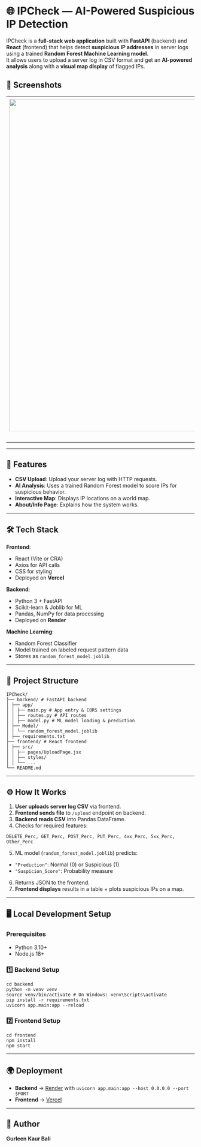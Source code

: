 # 🌐 IPCheck — AI-Powered Suspicious IP Detection

IPCheck is a **full-stack web application** built with **FastAPI** (backend) and **React** (frontend) that helps detect **suspicious IP addresses** in server logs using a trained **Random Forest Machine Learning model**.  
It allows users to upload a server log in CSV format and get an **AI-powered analysis** along with a **visual map display** of flagged IPs.


## 📸 Screenshots

<p align="center">
  <table>
    <tr>
      <td align="center">
        <img width="1919" height="886" alt="image" src="https://github.com/user-attachments/assets/da6c2fee-8812-401c-b8e4-75ecf23f8a46" 
 alt="Home Page" width="300"/>
        <br/>Home Page
      </td>
      <td align="center">
        <img width="1914" height="888" alt="image" src="https://github.com/user-attachments/assets/5c404440-63b7-4631-80dd-8ea90c9ae081" 
 alt="Map Page" width="300"/>
        <br/>Map Page
      </td>
      <td align="center">
        <img width="1906" height="895" alt="image" src="https://github.com/user-attachments/assets/21c681e0-fcb1-4b82-8bf0-6e6a1072025f" 
alt="Info Page" width="300"/>
        <br/>Info Page
      </td>
    </tr>
  </table>
</p>


---

## 🚀 Features

- **CSV Upload**: Upload your server log with HTTP requests.
- **AI Analysis**: Uses a trained Random Forest model to score IPs for suspicious behavior.
- **Interactive Map**: Displays IP locations on a world map.
- **About/Info Page**: Explains how the system works.

---

## 🛠 Tech Stack

**Frontend**:
- React (Vite or CRA)
- Axios for API calls
- CSS for styling
- Deployed on **Vercel**

**Backend**:
- Python 3 + FastAPI
- Scikit-learn & Joblib for ML
- Pandas, NumPy for data processing
- Deployed on **Render**

**Machine Learning**:
- Random Forest Classifier
- Model trained on labeled request pattern data
- Stores as `random_forest_model.joblib`

---

## 📂 Project Structure

```
IPCheck/
├── backend/ # FastAPI backend
│ ├── app/
│ │ ├── main.py # App entry & CORS settings
│ │ ├── routes.py # API routes
│ │ ├── model.py # ML model loading & prediction
│ ├── Model/
│ │ └── random_forest_model.joblib
│ ├── requirements.txt
├── frontend/ # React frontend
│ ├── src/
│ │ ├── pages/UploadPage.jsx
│ │ ├── styles/
│ │ └── ...
└── README.md
```

---

## ⚙️ How It Works

1. **User uploads server log CSV** via frontend.
2. **Frontend sends file** to `/upload` endpoint on backend.
3. **Backend reads CSV** into Pandas DataFrame.
4. Checks for required features:
```
DELETE_Perc, GET_Perc, POST_Perc, PUT_Perc, 4xx_Perc, 5xx_Perc, Other_Perc
```
5. ML model (`random_forest_model.joblib`) predicts:
- `"Prediction"`: Normal (0) or Suspicious (1)
- `"Suspicion_Score"`: Probability measure
6. Returns JSON to the frontend.
7. **Frontend displays** results in a table + plots suspicious IPs on a map.

---

## 🖥 Local Development Setup

### Prerequisites
- Python 3.10+  
- Node.js 18+

### 1️⃣ Backend Setup
```
cd backend
python -m venv venv
source venv/bin/activate # On Windows: venv\Scripts\activate
pip install -r requirements.txt
uvicorn app.main:app --reload
```

### 2️⃣ Frontend Setup
```
cd frontend
npm install
npm start
```

---

## 🌍 Deployment

- **Backend** → [Render](https://render.com/) with `uvicorn app.main:app --host 0.0.0.0 --port $PORT`
- **Frontend** → [Vercel](https://vercel.com/)

---

## 👤 Author

**Gurleen Kaur Bali** 


